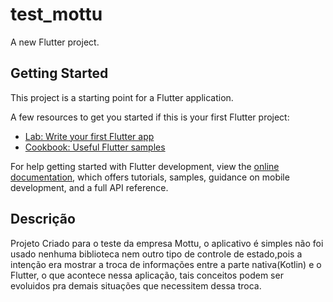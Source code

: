 # test_mottu

A new Flutter project.

## Getting Started

This project is a starting point for a Flutter application.

A few resources to get you started if this is your first Flutter project:

- [Lab: Write your first Flutter app](https://docs.flutter.dev/get-started/codelab)
- [Cookbook: Useful Flutter samples](https://docs.flutter.dev/cookbook)

For help getting started with Flutter development, view the
[online documentation](https://docs.flutter.dev/), which offers tutorials,
samples, guidance on mobile development, and a full API reference.

## Descrição

Projeto Criado para o teste da empresa Mottu, o aplicativo é simples não foi usado nenhuma biblioteca nem outro tipo de controle de estado,pois a intenção era mostrar a troca de informações entre a parte nativa(Kotlin) e o Flutter, o que acontece nessa aplicação, tais conceitos podem ser evoluidos pra demais situações que necessitem dessa troca.
